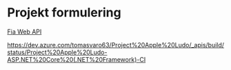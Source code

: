 # Projekt formulering
[Fia Web API](https://pgbfdh18.github.io/webbutveckling-backend/project2.html)

https://dev.azure.com/tomasvaro63/Project%20Apple%20Ludo/_apis/build/status/Project%20Apple%20Ludo-ASP.NET%20Core%20(.NET%20Framework)-CI